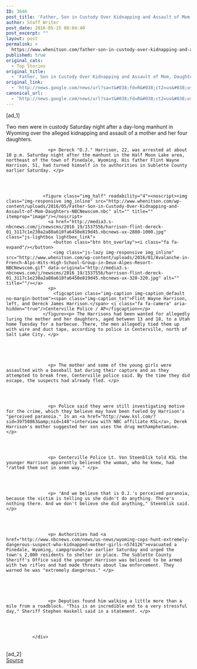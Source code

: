 ```yaml
---
ID: 3646
post_title: 'Father, Son in Custody Over Kidnapping and Assault of Mom, Daughters &#8211; NBCNews.com'
author: Staff Writer
post_date: 2016-05-15 08:04:40
post_excerpt: ""
layout: post
permalink: >
  https://www.whenitson.com/father-son-in-custody-over-kidnapping-and-assault-of-mom-daughters-nbcnews-com/
published: true
original_cats:
  - Top Stories
original_title:
  - 'Father, Son in Custody Over Kidnapping and Assault of Mom, Daughters - NBCNews.com'
original_link:
  - 'http://news.google.com/news/url?sa=t&#038;fd=R&#038;ct2=us&#038;usg=AFQjCNF_t2dvQ_ibduWBFa3wUIYsG0Sv5w&#038;clid=c3a7d30bb8a4878e06b80cf16b898331&#038;cid=52779104716652&#038;ei=kS04V-DrJYmLhAH4wYnYCA&#038;url=http://www.nbcnews.com/news/us-news/suspect-sought-utah-kidnapping-assault-custody-wyoming-sheriff-n574281'
canonical_url:
  - 'http://news.google.com/news/url?sa=t&#038;fd=R&#038;ct2=us&#038;usg=AFQjCNF_t2dvQ_ibduWBFa3wUIYsG0Sv5w&#038;clid=c3a7d30bb8a4878e06b80cf16b898331&#038;cid=52779104716652&#038;ei=kS04V-DrJYmLhAH4wYnYCA&#038;url=http://www.nbcnews.com/news/us-news/suspect-sought-utah-kidnapping-assault-custody-wyoming-sheriff-n574281'
---
```

 [ad_1]
<br><div itemprop="articleBody" readability="83.839541547278">
                    <p> Two men were in custody Saturday night after a day-long manhunt in Wyoming over the alleged kidnapping and assault of a mother and her four daughters. </p>
                
              
              
              
                    <p> Dereck "D.J." Harrison, 22, was arrested at about 10 p.m. Saturday night after the manhunt in the Half Moon Lake area, northeast of the town of Pinedale, Wyoming. His father Flint Wayne Harrison, 51, had turned himself in to authorities in Sublette County earlier Saturday. </p>
                
              
              
              
                  <figure class="img_half" readability="4"><noscript><img class="img-responsive img_inline" src="http://www.whenitson.com/wp-content/uploads/2016/05/Father-Son-in-Custody-Over-Kidnapping-and-Assault-of-Mom-Daughters-NBCNewscom.nbc" alt="" title="" itemprop="image"/></noscript>
                    <a href="http://media3.s-nbcnews.com/j/newscms/2016_19/1537556/harrison-flint-dereck-01_3117c1e230a2a80a610fa6450e819d45.nbcnews-ux-2880-1000.jpg" class="js-lightbox lightbox_link">
                      <button class="btn btn_overlay"><i class="fa fa-expand"/></button>
                      <img class="js-lazy img-responsive img_inline" src="http://www.whenitson.com/wp-content/uploads/2016/01/Avalanche-in-French-Alps-Hits-High-School-Group-in-Deux-Alpes-Resort-NBCNewscom.gif" data-original="http://media3.s-nbcnews.com/j/newscms/2016_19/1537556/harrison-flint-dereck-01_3117c1e230a2a80a610fa6450e819d45.nbcnews-ux-320-320.jpg" alt="" title=""/></a>
                    <p>
                      <figcaption class="img-caption img-caption_default no-margin-bottom"><span class="img-caption_txt">Flint Wayne Harrison, left, and Dereck James Harrison.</span> <i class="fa fa-camera" aria-hidden="true"/>Centerville Police / AP</figcaption></p>
                  </figure><p> The Harrisons had been wanted for allegedly luring the mother and her daughters, aged between 13 and 18, to a Utah home Tuesday for a barbecue. There, the men allegedly tied them up with wire and duct tape, according to police in Centerville, north of Salt Lake City. </p>
                
              
                    
              
              
                    <p> The mother and some of the young girls were assaulted with a baseball bat during their capture and as they attempted to break free, Centerville police said. By the time they did escape, the suspects had already fled. </p>
                
              
              
              
                    <p> Police said they were still investigating motive for the crime, which they believe may have been fueled by Harrison's "perceived paranoia." In an <a href="http://www.ksl.com/?sid=39750863&amp;nid=148">interview with NBC affiliate KSL</a>, Derek Harrison's mother suggested her son uses the drug methamphetamine. </p>
                
              
              
              
                    <p> Centerville Police Lt. Von Steenblik told KSL the younger Harrison apparently believed the woman, who he knew, had "ratted them out in some way." </p>
                
              
              
              
                    <p> "And we believe that is D.J.'s perceived paranoia, because the victim is telling us she didn't do anything. There's nothing there. And we don't believe she did anything," Steenblik said. </p>
                
              
              
              
                    <p> Authorities had <a href="http://www.nbcnews.com/news/us-news/wyoming-cops-hunt-extremely-dangerous-suspect-who-kidnapped-mother-girls-n574126">evacuated a Pinedale, Wyoming, campground</a> earlier Saturday and urged the town's 2,000 residents to shelter in place. The Sublette County Sheriff's Office said the younger Harrison was believed to be armed with two rifles and had made threats about law enforcement. They warned he was "extremely dangerous." </p>
                
              
                    
              
              
                    <p> Deputies found him walking a little more than a mile from a roadblock. "This is an incredible end to a very stressful day," Sheriff Stephen Haskell said in a statement. </p>
                
              
              
              
              </div>
<br>[ad_2]
<br><a href="http://news.google.com/news/url?sa=t&#038;fd=R&#038;ct2=us&#038;usg=AFQjCNF_t2dvQ_ibduWBFa3wUIYsG0Sv5w&#038;clid=c3a7d30bb8a4878e06b80cf16b898331&#038;cid=52779104716652&#038;ei=kS04V-DrJYmLhAH4wYnYCA&#038;url=http://www.nbcnews.com/news/us-news/suspect-sought-utah-kidnapping-assault-custody-wyoming-sheriff-n574281">Source </a>